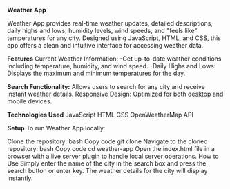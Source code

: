 **Weather App**


Weather App provides real-time weather updates, detailed descriptions, daily highs and lows, humidity levels, wind speeds, and "feels like" temperatures for any city. Designed using JavaScript, HTML, and CSS, this app offers a clean and intuitive interface for accessing weather data.


**Features**
Current Weather Information: 
-Get up-to-date weather conditions including temperature, humidity, and wind speed.
-Daily Highs and Lows: Displays the maximum and minimum temperatures for the day.

**Search Functionality:** 
Allows users to search for any city and receive instant weather details.
Responsive Design: Optimized for both desktop and mobile devices.

**Technologies Used**
JavaScript
HTML
CSS
OpenWeatherMap API

**Setup**
To run Weather App locally:

Clone the repository:
bash
Copy code
git clone <repository-url>
Navigate to the cloned repository:
bash
Copy code
cd weather-app
Open the index.html file in a browser with a live server plugin to handle local server operations.
How to Use
Simply enter the name of the city in the search box and press the search button or enter key. The weather details for the city will display instantly.

